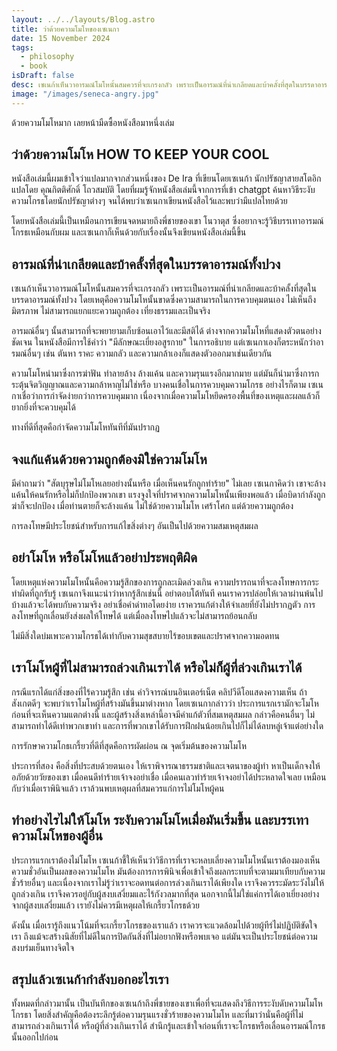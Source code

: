 ```yaml
---
layout: ../../layouts/Blog.astro
title: ว่าด้วยความโมโหของเซเนกา
date: 15 November 2024
tags:
  - philosophy
  - book
isDraft: false
desc: เซเนก้าเห็นวาอารมณ์โมโหนั้นสมควรที่จะเกรงกลัว เพราะเป็นอารมณ์ที่น่าเกลียดและบ้าคลั้งที่สุดในบรรดาอารมณ์ทั้งปวง โดยเหตุคือความโมโหนั้นขาดซึ่งความสามารถในการควบคุมตนเอง ไม่เห็นถึงมิตรภาพ ไม่สามารถแยกแยะความถูกต้อง เที่ยงธรรมและเป็นจริง
image: "/images/seneca-angry.jpg"
---
```


ด้วยความโมโหมาก เลยหน้ามืดซื้อหนังสือมาหนึ่งเล่ม

## ว่าด้วยความโมโห HOW TO KEEP YOUR COOL

หนังสือเล่มนี้ผมเข้าใจว่าแปลมากจากส่วนหนึ่งของ De Ira ที่เขียนโดยเซเนก้า นักปรัชญาสายสโตอิก แปลโดย คุณกิตติศักดิ์ โถวสมบัติ
โดยที่ผมรู้จักหนังสือเล่มนี้จากการที่เข้า chatgpt ค้นหาวิธีระงับความโกรธโดยนักปรัชญาต่างๆ จนได้พบว่าเซเนกาเขียนหนังสือไว้และพบว่ามีแปลไทยด้วย

โดยหนังสือเล่มนี้เป็นเหมือนการเขียนจดหมายถึงพี่ชายของเขา โนวาตุส ซึ่งอยากจะรู้วิธีบรรเทาอารมณ์โกรธเหมือนกับผม และเซเนกาก็เห็นด้วยกับเรื่องนั้นจึงเขียนหนังสือเล่มนี้ขึ้น

## อารมณ์ที่น่าเกลียดและบ้าคลั้งที่สุดในบรรดาอารมณ์ทั้งปวง

เซเนก้าเห็นวาอารมณ์โมโหนั้นสมควรที่จะเกรงกลัว เพราะเป็นอารมณ์ที่น่าเกลียดและบ้าคลั้งที่สุดในบรรดาอารมณ์ทั้งปวง โดยเหตุคือความโมโหนั้นขาดซึ่งความสามารถในการควบคุมตนเอง ไม่เห็นถึงมิตรภาพ ไม่สามารถแยกแยะความถูกต้อง เที่ยงธรรมและเป็นจริง

อารมณ์อื่นๆ นั้นสามารถที่จะพยายามเก็บซ้อนเอาไว้และมีสติได้ ต่างจากความโมโหที่แสดงตัวตนอย่างชัดเจน ในหนังสือมีการใช้คำว่า "มีลักษณะเยี่ยงอสูรกาย" ในการอธิบาย แต่เซเนกาเองก็ตระหนักว่าอารมณ์อื่นๆ เช่น ตันหา ราคะ ความกลัว และความกล้าเองก็แสดงตัวออกมาเช่นเดียวกัน 

ความโมโหนำมาซึ่งการฆ่าฟัน ทำลายล้าง ล้างแค้น และความรุนแรงอีกมากมาย แต่มันก็นำมาซึ่งการกระตุ้นจิตวิญญาณและความกล้าหาญไม่ใช่หรือ บางคนเชื่อในการควบคุมความโกรธ อย่างไรก็ตาม
เซเนกาเชื่อว่าการกำจัดง่ายกว่าการควบคุมมาก เนื่องจากเมื่อความโมโหยึดครองพื้นที่ของเหตุและผลแล้วก็ยากยิ่งที่จะควบคุมได้

ทางที่ดีที่สุดคือกำจัดความโมโหทันทีที่มันปรากฏ

## จงแก้แค้นด้วยความถูกต้องมิใช่ความโมโห

มีคำถามว่า "สัตบุรุษไม่โมโหเลยอย่างนั้นหรือ เมื่อเห็นคนรักถูกทำร้าย" ไม่เลย เซเนกาคิดว่า เขาจะล้างแค้นให้คนรักหรือไม่ก็ปกป้องพวกเขา แรงจูงใจที่ปราศจากความโมโหนั้นเพียงพอแล้ว
เมื่อบิดากำลังถูกฆ่าก็จะปกป้อง เมื่อท่านตายก็จะล้างแค้น ไม่ใช่ด้วยความโมโห เศร้าโศก แต่ด้วยความถูกต้อง

การลงโทษมีประโยชน์สำหรับการแก้ไขสิ่งต่างๆ อันเป็นไปด้วยความสมเหตุสมผล

## อย่าโมโห หรือโมโหแล้วอย่าประพฤติผิด

โดยเหตุแห่งความโมโหนั้นคือความรู้สึกของการถูกละเมิดล่วงเกิน ความปรารถนาที่จะลงโทษการกระทำผิดที่ถูกรับรู้ เซเนกาจึงแนะนำว่าหากรู้สึกเช่นนี้ อย่าตอบโต้ทันที คนเราควรปล่อยให้เวลาผ่านพ้นไปบ้างแล้วจะได้พบกับความจริง  อย่าเชื่อคำด่าทอโดยง่าย เราควรแก้ต่างให้จำเลยที่ยังไม่ปรากฏตัว การลงโทษที่ถูกเลื่อนยังส่งผลให้โทษได้ แต่เมื่อลงโทษไปแล้วจะไม่สามารถย้อนกลับ

ไม่มีสิ่งใดบ่มเพาะความโกรธได้เท่ากับความสุขสบายไร้ขอบเขตและปราศจากความอดทน

## เราโมโหผู้ที่ไม่สามารถล่วงเกินเราได้ หรือไม่ก็ผู้ที่ล่วงเกินเราได้

กรณีแรกได้แก่สิ่งของที่ไร้ความรู้สึก เช่น คำวิจารณ์บนอินเตอร์เน็ต คลิปวีดีโอแสดงความเห็น ถ้าสังเกตดีๆ จะพบว่าเราโมโหผู้ที่สร้างมันขึ้นมาต่างหาก โดยเซเนกากล่าวว่า ประการแรกเรามักจะโมโหก่อนที่จะเห็นความแตกต่างนี้ และผู้สร้างสิ่งเหล่านี้อาจมีคำแก้ตัวที่สมเหตุสมผล กล่าวคือคนอื่นๆ ไม่สามารถทำได้ดีเท่าพวกเขาทำ และการที่พวกเขาได้รับการฝึกฝนน้อยเกินไปก็ไม่ได้ลบหลู่เจ้าแต่อย่างใด

การรักษาความโกธเกรี้ยวที่ดีที่สุดคือการผัดผ่อน ณ จุดเริ่มต้นของความโมโห

ประการที่สอง คือสิ่งที่ประสบด้วยตนเอง ให้เราพิจารณาธรรมชาติและเจตนาของผู้ทำ หาเป็นเด็กจงให้อภัยด้วยวัยของเขา เมื่อคนดีทำร้ายเจ้าจงอย่าเชื่อ เมื่อคนเลวทำร้ายเจ้าจงอย่าได้ประหลาดใจเลย เหมือนกับว่าเมื่อเราพินิจแล้ว เราล้วนพบเหตุผลที่สมควรแก่การไม่โมโหผู้คน

## ทำอย่างไรไม่ให้โมโห ระงับความโมโหเมื่อมันเริ่มขึ้น และบรรเทาความโมโหของผู้อื่น

ประการแรกเราต้องไม่โมโห เซเนก้าชี้ให้เห็นว่าวิธีการที่เราจะหลบเลี่ยงความโมโหนั้นเราต้องมองเห็นความชั่วอันเป็นผลของความโมโห มันต้องการการพินิจเพื่อเข้าใจถึงผลกระทบที่จะตามมาเทียบกับความชั่วร้ายอื่นๆ และเนื่องจากเราไม่รู้ว่าเราจะอดทนต่อการล่วงเกินเราได้เพียงใด เราจึงควรระมัดระวังไม่ให้ถูกล่วงเกิน เราจึงควรอยู่กับผู้สงบเสงี่ยมและไร้กังวลมากที่สุด นอกจากนี้ไม่ใช่แค่การได้เอาเยี่ยงอย่างจากผู้สงบเสงี่ยมแล้ว เรายังไม่ควรมีเหตุผลให้เกรี้ยวโกรธด้วย 

ดังนั้น เมื่อเรารู้ถึงแนวโน้มที่จะเกรี้ยวโกรธของเราแล้ว เราควรจะแวดล้อมไปด้วยผู้ทีร่ไม่ปฏิบัติขัดใจเรา ถึงแม้จะสร้างนิสัยที่ไม่ดีในการปิดกันสิ่งที่ไม่อยากฟังหรือพบเจอ แต่มันจะเป็นประโยชน์ต่อความสงบร่มเย็นทางจิตใจ

## สรุปแล้วเซเนก้ากำลังบอกอะไรเรา

ทั้งหมดที่กล่าวมานั้น เป็นบันทึกของเซเนก้าถึงพี่ชายของเขาเพื่อที่จะแสดงถึงวิธีการระงับดับความโมโหโกรธา โดยสิ่งสำคัญคือต้องระลึกรู้ต่อความรุนแรงชั่วร้ายของความโมโห
และที่มาว่านั่นคือผู้ที่ไม่สามารถล่วงเกินเราได้ หรือผู้ที่ล่วงเกินเราได้ สำนึกรู้และเข้าใจก่อนที่เราจะโกรธหรือเลื่อนอารมณ์โกรธนั้นออกไปก่อน





